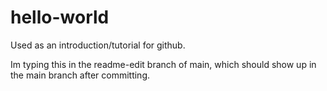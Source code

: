 # hello-world
Used as an introduction/tutorial for github.

Im typing this in the readme-edit branch of main, which should show up in the main branch after committing.
